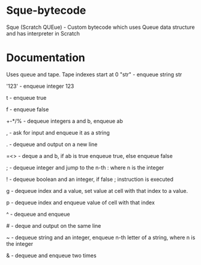 # Sque-bytecode
Sque (Scratch QUEue) - Custom bytecode which uses Queue data structure and has interpreter in Scratch
# Documentation
Uses queue and tape. Tape indexes start at 0
"str" - enqueue string str

'123' - enqueue integer 123

t - enqueue true

f - enqueue false

+-*/% - dequeue integers a and b, enqueue a<op>b

, - ask for input and enqueue it as a string

 . - dequeue and output on a new line

=<> - deque a and b, if a<cond>b is true enqueue true, else enqueue false

; - dequeue integer and jump to the n-th : where n is the integer

! - dequeue boolean and an integer, if false ; instruction is executed

g - dequeue index and a value, set value at cell with that index to a value. 

p - dequeue index and enqueue value of cell with that index

^ - dequeue and enqueue

\# - deque and output on the same line

~ - dequeue string and an integer, enqueue n-th letter of a string, where n is the integer

& - dequeue and enqueue two times
